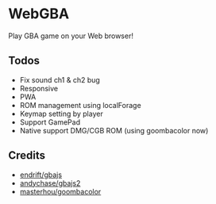 # WebGBA

Play GBA game on your Web browser!

## Todos

- Fix sound ch1 & ch2 bug
- Responsive
- PWA
- ROM management using localForage
- Keymap setting by player
- Support GamePad
- Native support DMG/CGB ROM (using goombacolor now)

## Credits

- [endrift/gbajs](https://github.com/endrift/gbajs)
- [andychase/gbajs2](https://github.com/andychase/gbajs2) 
- [masterhou/goombacolor](https://github.com/masterhou/goombacolor/tree/82505813da728bfe88902e48096246a61fbccf79)
